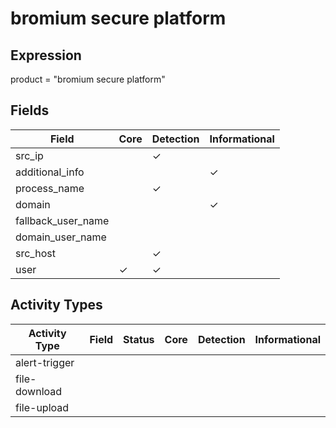 bromium secure platform
=======================

Expression
----------

product = "bromium secure platform"

Fields
------

| Field              | Core     | Detection | Informational |
| ------------------ | -------- | --------- | ------------- |
| src_ip             |          | &#10003;  |               |
| additional_info    |          |           | &#10003;      |
| process_name       |          | &#10003;  |               |
| domain             |          |           | &#10003;      |
| fallback_user_name |          |           |               |
| domain_user_name   |          |           |               |
| src_host           |          | &#10003;  |               |
| user               | &#10003; | &#10003;  |               |

Activity Types
--------------

| Activity Type | Field | Status | Core | Detection | Informational |
| ------------- | ----- | ------ | ---- | --------- | ------------- |
| alert-trigger |       |        |      |           |               |
| file-download |       |        |      |           |               |
| file-upload   |       |        |      |           |               |

